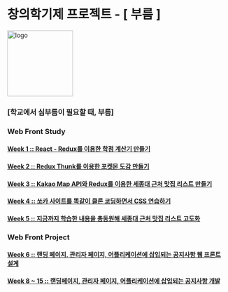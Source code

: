 # 창의학기제 프로젝트 - [ 부름 ]

<img src="https://user-images.githubusercontent.com/52201658/84942585-089f1500-b11e-11ea-8785-efe4692daa76.png" alt="logo" width="150px">

### [학교에서 심부름이 필요할 때, 부름]

### Web Front Study

#### [Week 1 :: React - Redux를 이용한 학점 계산기 만들기](./week1/week1.md)
#### [Week 2 :: Redux Thunk를 이용한 포켓몬 도감 만들기](./week2/week2.md)
#### [Week 3 :: Kakao Map API와 Redux를 이용한 세종대 근처 맛집 리스트 만들기](./week3/week3.md)
#### [Week 4 :: 쏘카 사이트를 똑같이 클론 코딩하면서 CSS 연습하기](./week4/week4.md)
#### [Week 5 :: 지금까지 학습한 내용을 총동원해 세종대 근처 맛집 리스트 고도화](./week5/week5.md)

### Web Front Project   

#### [Week 6 :: 랜딩 페이지, 관리자 페이지, 어플리케이션에 삽입되는 공지사항 웹 프론트 설계](./week6/week6.md)   
#### [Week 8 ~ 15 :: 랜딩페이지, 관리자 페이지, 어플리케이션에 삽입되는 공지사항 개발](./project)
